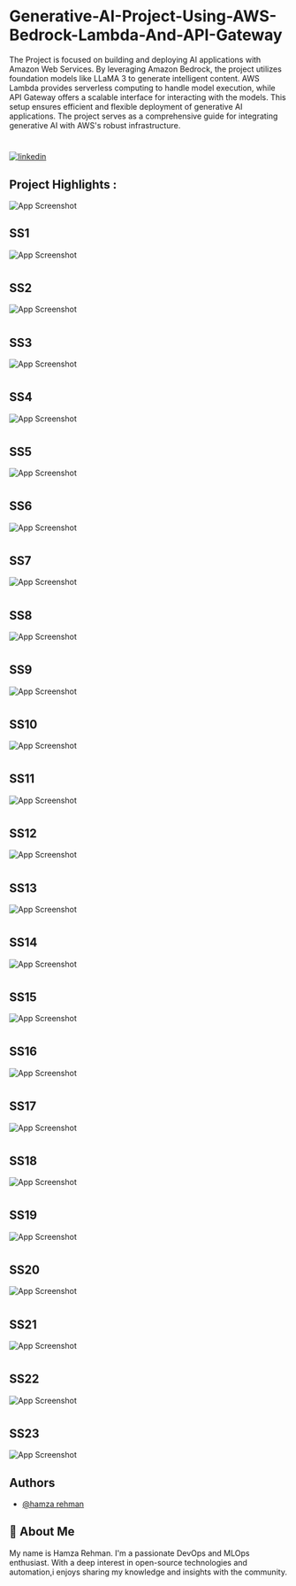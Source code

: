 
# Generative-AI-Project-Using-AWS-Bedrock-Lambda-And-API-Gateway


The Project is focused on building and deploying AI applications with Amazon Web Services. By leveraging Amazon Bedrock, the project utilizes foundation models like LLaMA 3 to generate intelligent content. AWS Lambda provides serverless computing to handle model execution, while API Gateway offers a scalable interface for interacting with the models. This setup ensures efficient and flexible deployment of generative AI applications. The project serves as a comprehensive guide for integrating generative AI with AWS's robust infrastructure.








# 
[![linkedin](https://img.shields.io/badge/linkedin-0A66C2?style=for-the-badge&logo=linkedin&logoColor=white)](https://www.linkedin.com/in/hamzarehman4/)






## Project Highlights :


![App Screenshot](https://github.com/masterwithhamza/Generative-AI-Project-Using-AWS-Bedrock-Lambda-And-API-Gateway/blob/main/ScreenShorts/diagram.JPG?raw=true)


## SS1
![App Screenshot](https://github.com/masterwithhamza/Generative-AI-Project-Using-AWS-Bedrock-Lambda-And-API-Gateway/blob/main/ScreenShorts/p1.png?raw=true)


# 
# 
## SS2
![App Screenshot](https://github.com/masterwithhamza/Generative-AI-Project-Using-AWS-Bedrock-Lambda-And-API-Gateway/blob/main/ScreenShorts/p2.png?raw=true)

# 
# 
## SS3
![App Screenshot](https://github.com/masterwithhamza/Generative-AI-Project-Using-AWS-Bedrock-Lambda-And-API-Gateway/blob/main/ScreenShorts/p3.png?raw=true)

# 
# 
## SS4
![App Screenshot](https://github.com/masterwithhamza/Generative-AI-Project-Using-AWS-Bedrock-Lambda-And-API-Gateway/blob/main/ScreenShorts/p4.png?raw=true)


# 
# 
## SS5
![App Screenshot](https://github.com/masterwithhamza/Generative-AI-Project-Using-AWS-Bedrock-Lambda-And-API-Gateway/blob/main/ScreenShorts/p5.png?raw=true)


# 
# 
## SS6
![App Screenshot](https://github.com/masterwithhamza/Generative-AI-Project-Using-AWS-Bedrock-Lambda-And-API-Gateway/blob/main/ScreenShorts/p6.png?raw=true)

# 
# 
## SS7
![App Screenshot](https://github.com/masterwithhamza/Generative-AI-Project-Using-AWS-Bedrock-Lambda-And-API-Gateway/blob/main/ScreenShorts/p7.png?raw=true)

# 
# 
## SS8
![App Screenshot](https://github.com/masterwithhamza/Generative-AI-Project-Using-AWS-Bedrock-Lambda-And-API-Gateway/blob/main/ScreenShorts/p8.png?raw=true)


# 
# 
## SS9
![App Screenshot](https://github.com/masterwithhamza/Generative-AI-Project-Using-AWS-Bedrock-Lambda-And-API-Gateway/blob/main/ScreenShorts/p9.png?raw=true)

# 
# 
## SS10
![App Screenshot](https://github.com/masterwithhamza/Generative-AI-Project-Using-AWS-Bedrock-Lambda-And-API-Gateway/blob/main/ScreenShorts/p10.ong.png?raw=true)

# 
# 
## SS11
![App Screenshot](https://github.com/masterwithhamza/Generative-AI-Project-Using-AWS-Bedrock-Lambda-And-API-Gateway/blob/main/ScreenShorts/p11.png?raw=true)

# 
# 
## SS12
![App Screenshot](https://github.com/masterwithhamza/Generative-AI-Project-Using-AWS-Bedrock-Lambda-And-API-Gateway/blob/main/ScreenShorts/p12.png?raw=true)
# 
# 
## SS13
![App Screenshot](https://github.com/masterwithhamza/Generative-AI-Project-Using-AWS-Bedrock-Lambda-And-API-Gateway/blob/main/ScreenShorts/p13.png?raw=true)
# 
# 
## SS14
![App Screenshot](https://github.com/masterwithhamza/Generative-AI-Project-Using-AWS-Bedrock-Lambda-And-API-Gateway/blob/main/ScreenShorts/p14.png?raw=true)
# 
# 
## SS15
![App Screenshot](https://github.com/masterwithhamza/Generative-AI-Project-Using-AWS-Bedrock-Lambda-And-API-Gateway/blob/main/ScreenShorts/p15.png?raw=true)
# 
# 
## SS16
![App Screenshot](https://github.com/masterwithhamza/Generative-AI-Project-Using-AWS-Bedrock-Lambda-And-API-Gateway/blob/main/ScreenShorts/p16.png?raw=true)
# 
# 
## SS17
![App Screenshot](https://github.com/masterwithhamza/Generative-AI-Project-Using-AWS-Bedrock-Lambda-And-API-Gateway/blob/main/ScreenShorts/p17.png?raw=true)
# 
# 
## SS18
![App Screenshot](https://github.com/masterwithhamza/Generative-AI-Project-Using-AWS-Bedrock-Lambda-And-API-Gateway/blob/main/ScreenShorts/p18.png?raw=true)
# 
# 
## SS19
![App Screenshot](https://github.com/masterwithhamza/Generative-AI-Project-Using-AWS-Bedrock-Lambda-And-API-Gateway/blob/main/ScreenShorts/p19.png?raw=true)

# 
# 
## SS20
![App Screenshot](https://github.com/masterwithhamza/Generative-AI-Project-Using-AWS-Bedrock-Lambda-And-API-Gateway/blob/main/ScreenShorts/p20.png?raw=true)

# 
# 
## SS21
![App Screenshot](https://github.com/masterwithhamza/Generative-AI-Project-Using-AWS-Bedrock-Lambda-And-API-Gateway/blob/main/ScreenShorts/p21.png?raw=true)

# 
# 
## SS22
![App Screenshot](https://github.com/masterwithhamza/Generative-AI-Project-Using-AWS-Bedrock-Lambda-And-API-Gateway/blob/main/ScreenShorts/p22.png?raw=true)

# 
# 
## SS23
![App Screenshot](https://github.com/masterwithhamza/Generative-AI-Project-Using-AWS-Bedrock-Lambda-And-API-Gateway/blob/main/ScreenShorts/p23.png?raw=true)


## Authors

- [@hamza rehman](https://www.linkedin.com/in/hamzarehman4/)


## 🚀 About Me
My name is Hamza Rehman. I'm a passionate DevOps and MLOps enthusiast. With a deep interest in open-source technologies and automation,i enjoys sharing my knowledge and insights with the community.

